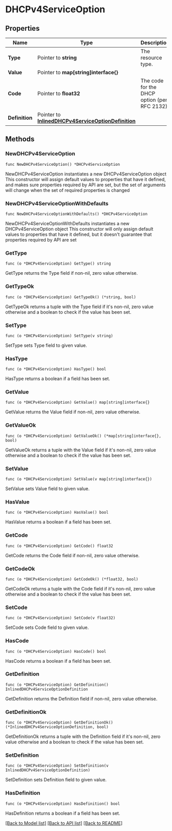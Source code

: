 # DHCPv4ServiceOption

## Properties

Name | Type | Description | Notes
------------ | ------------- | ------------- | -------------
**Type** | Pointer to **string** | The resource type. | [optional] 
**Value** | Pointer to **map[string]interface{}** |  | [optional] 
**Code** | Pointer to **float32** | The code for the DHCP option (per RFC 2132). | [optional] 
**Definition** | Pointer to [**InlinedDHCPv4ServiceOptionDefinition**](InlinedDHCPv4ServiceOptionDefinition.md) |  | [optional] 

## Methods

### NewDHCPv4ServiceOption

`func NewDHCPv4ServiceOption() *DHCPv4ServiceOption`

NewDHCPv4ServiceOption instantiates a new DHCPv4ServiceOption object
This constructor will assign default values to properties that have it defined,
and makes sure properties required by API are set, but the set of arguments
will change when the set of required properties is changed

### NewDHCPv4ServiceOptionWithDefaults

`func NewDHCPv4ServiceOptionWithDefaults() *DHCPv4ServiceOption`

NewDHCPv4ServiceOptionWithDefaults instantiates a new DHCPv4ServiceOption object
This constructor will only assign default values to properties that have it defined,
but it doesn't guarantee that properties required by API are set

### GetType

`func (o *DHCPv4ServiceOption) GetType() string`

GetType returns the Type field if non-nil, zero value otherwise.

### GetTypeOk

`func (o *DHCPv4ServiceOption) GetTypeOk() (*string, bool)`

GetTypeOk returns a tuple with the Type field if it's non-nil, zero value otherwise
and a boolean to check if the value has been set.

### SetType

`func (o *DHCPv4ServiceOption) SetType(v string)`

SetType sets Type field to given value.

### HasType

`func (o *DHCPv4ServiceOption) HasType() bool`

HasType returns a boolean if a field has been set.

### GetValue

`func (o *DHCPv4ServiceOption) GetValue() map[string]interface{}`

GetValue returns the Value field if non-nil, zero value otherwise.

### GetValueOk

`func (o *DHCPv4ServiceOption) GetValueOk() (*map[string]interface{}, bool)`

GetValueOk returns a tuple with the Value field if it's non-nil, zero value otherwise
and a boolean to check if the value has been set.

### SetValue

`func (o *DHCPv4ServiceOption) SetValue(v map[string]interface{})`

SetValue sets Value field to given value.

### HasValue

`func (o *DHCPv4ServiceOption) HasValue() bool`

HasValue returns a boolean if a field has been set.

### GetCode

`func (o *DHCPv4ServiceOption) GetCode() float32`

GetCode returns the Code field if non-nil, zero value otherwise.

### GetCodeOk

`func (o *DHCPv4ServiceOption) GetCodeOk() (*float32, bool)`

GetCodeOk returns a tuple with the Code field if it's non-nil, zero value otherwise
and a boolean to check if the value has been set.

### SetCode

`func (o *DHCPv4ServiceOption) SetCode(v float32)`

SetCode sets Code field to given value.

### HasCode

`func (o *DHCPv4ServiceOption) HasCode() bool`

HasCode returns a boolean if a field has been set.

### GetDefinition

`func (o *DHCPv4ServiceOption) GetDefinition() InlinedDHCPv4ServiceOptionDefinition`

GetDefinition returns the Definition field if non-nil, zero value otherwise.

### GetDefinitionOk

`func (o *DHCPv4ServiceOption) GetDefinitionOk() (*InlinedDHCPv4ServiceOptionDefinition, bool)`

GetDefinitionOk returns a tuple with the Definition field if it's non-nil, zero value otherwise
and a boolean to check if the value has been set.

### SetDefinition

`func (o *DHCPv4ServiceOption) SetDefinition(v InlinedDHCPv4ServiceOptionDefinition)`

SetDefinition sets Definition field to given value.

### HasDefinition

`func (o *DHCPv4ServiceOption) HasDefinition() bool`

HasDefinition returns a boolean if a field has been set.


[[Back to Model list]](../README.md#documentation-for-models) [[Back to API list]](../README.md#documentation-for-api-endpoints) [[Back to README]](../README.md)


